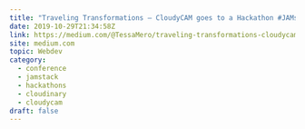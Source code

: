 ```yaml
---
title: "Traveling Transformations — CloudyCAM goes to a Hackathon #JAMstack #CloudyCAM"
date: 2019-10-29T21:34:58Z
link: https://medium.com/@TessaMero/traveling-transformations-cloudycam-goes-to-a-hackathon-jamstack-cloudycam-302e47d7f0ec?source=rss------jamstack-5&utm_medium=RSS&utm_source=hune
site: medium.com
topic: Webdev
category:
  - conference
  - jamstack
  - hackathons
  - cloudinary
  - cloudycam
draft: false
---
```

